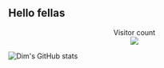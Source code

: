 ## Hello fellas

<p align="center"> 
  Visitor count<br>
  <img src="https://profile-counter.glitch.me/UnrulyWorld/count.svg" />
</p>

 ![Dim's GitHub stats](https://github-readme-stats.vercel.app/api?username=UnrulyWorld&show_icons=true&theme=dark)
